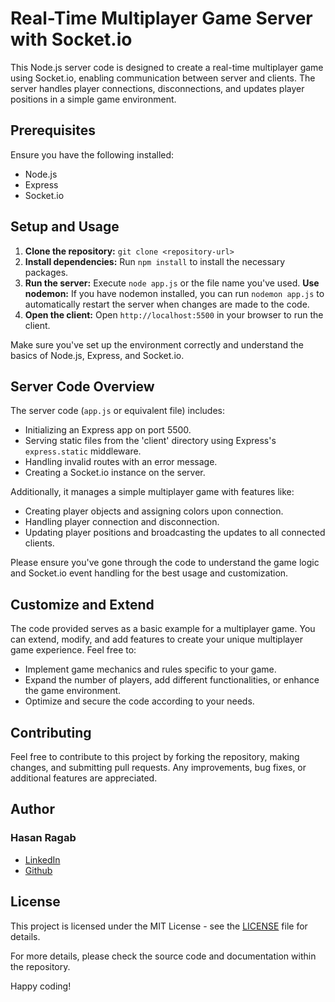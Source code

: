 # Real-Time Multiplayer Game Server with Socket.io

This Node.js server code is designed to create a real-time multiplayer game using Socket.io, enabling communication between server and clients. The server handles player connections, disconnections, and updates player positions in a simple game environment.

## Prerequisites

Ensure you have the following installed:

- Node.js
- Express
- Socket.io

## Setup and Usage

1. **Clone the repository:** `git clone <repository-url>`
2. **Install dependencies:** Run `npm install` to install the necessary packages.
3. **Run the server:** Execute `node app.js` or the file name you've used. 
**Use nodemon:** If you have nodemon installed, you can run `nodemon app.js` to automatically restart the server when changes are made to the code.
4. **Open the client:** Open `http://localhost:5500` in your browser to run the client.


Make sure you've set up the environment correctly and understand the basics of Node.js, Express, and Socket.io.

## Server Code Overview

The server code (`app.js` or equivalent file) includes:

- Initializing an Express app on port 5500.
- Serving static files from the 'client' directory using Express's `express.static` middleware.
- Handling invalid routes with an error message.
- Creating a Socket.io instance on the server.

Additionally, it manages a simple multiplayer game with features like:

- Creating player objects and assigning colors upon connection.
- Handling player connection and disconnection.
- Updating player positions and broadcasting the updates to all connected clients.

Please ensure you've gone through the code to understand the game logic and Socket.io event handling for the best usage and customization.

## Customize and Extend

The code provided serves as a basic example for a multiplayer game. You can extend, modify, and add features to create your unique multiplayer game experience. Feel free to:

- Implement game mechanics and rules specific to your game.
- Expand the number of players, add different functionalities, or enhance the game environment.
- Optimize and secure the code according to your needs.

## Contributing

Feel free to contribute to this project by forking the repository, making changes, and submitting pull requests. Any improvements, bug fixes, or additional features are appreciated.


## Author

### Hasan Ragab

- [LinkedIn](https://www.linkedin.com/in/hasan-ragab-3452b927a/)
- [Github](https://github.com/2Hasan2)


## License

This project is licensed under the MIT License - see the [LICENSE](LICENSE) file for details.

For more details, please check the source code and documentation within the repository.

Happy coding!
